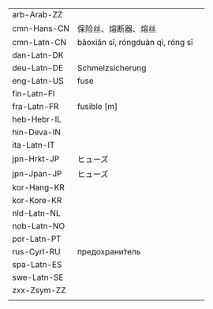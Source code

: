| | | |
|-|-|-|
| arb-Arab-ZZ |  |  |
| cmn-Hans-CN | 保险丝、熔断器、熔丝 |  |
| cmn-Latn-CN | bǎoxiǎn sī, róngduàn qì, róng sī |  |
| dan-Latn-DK |  |  |
| deu-Latn-DE | Schmelzsicherung |  |
| eng-Latn-US | fuse |  |
| fin-Latn-FI |  |  |
| fra-Latn-FR | fusible [m] |  |
| heb-Hebr-IL |  |  |
| hin-Deva-IN |  |  |
| ita-Latn-IT |  |  |
| jpn-Hrkt-JP | ヒューズ |  |
| jpn-Jpan-JP | ヒューズ |  |
| kor-Hang-KR |  |  |
| kor-Kore-KR |  |  |
| nld-Latn-NL |  |  |
| nob-Latn-NO |  |  |
| por-Latn-PT |  |  |
| rus-Cyrl-RU | предохрани́тель |  |
| spa-Latn-ES |  |  |
| swe-Latn-SE |  |  |
| zxx-Zsym-ZZ |  |  |
|  |  |  |
